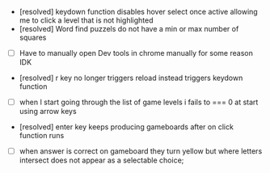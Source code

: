 - [resolved] keydown function disables hover select once active allowing me to click a level that is not highlighted
- [resolved] Word find puzzels do not have a min or max number of squares
- [ ] Have to manually open Dev tools in chrome manually for some reason IDK
- [resolved] r key no longer triggers reload instead triggers keydown function
- [ ] when I start going through the list of game levels i fails to === 0 at start using arrow keys
- [resolved] enter key keeps producing gameboards after on click function runs
- [        ] when answer is correct on gameboard they turn yellow but where letters intersect does not appear as a selectable choice;